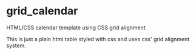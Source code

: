 # grid_calendar
HTML/CSS calendar template using CSS grid alignment

This is just a plain html table styled with css and uses css' grid alignment system.

